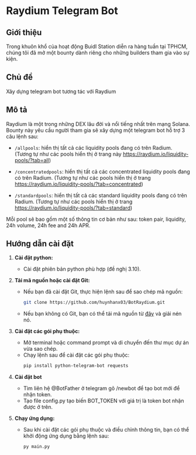 # Raydium Telegram Bot

## Giới thiệu
Trong khuôn khổ của hoạt động Buidl Station diễn ra hàng tuần tại TPHCM, chúng tôi đã mở một bounty dành riêng cho những builders tham gia vào sự kiện.

## Chủ đề
Xây dựng telegram bot tương tác với Raydium

## Mô tả
Raydium là một trong những DEX lâu đời và nổi tiếng nhất trên mạng Solana. Bounty này yêu cầu người tham gia sẽ xây dựng một telegram bot hỗ trợ 3 câu lệnh sau:

- `/allpools`: hiển thị tất cả các liquidity pools đang có trên Radium. (Tương tự như các pools hiển thị ở trang này https://raydium.io/liquidity-pools/?tab=all)

- `/concentratedpools`: hiển thị tất cả các concentrated liquidity pools đang có trên Radium. (Tương tự như các pools hiển thị ở trang https://raydium.io/liquidity-pools/?tab=concentrated)

- `/standardpools`: hiển thị tất cả các standard liquidity pools đang có trên Radium. (Tương tự như các pools hiển thị ở trang https://raydium.io/liquidity-pools/?tab=standard)

Mỗi pool sẽ bao gồm một số thông tin cơ bản như sau: token pair, liquidity, 24h volume, 24h fee and 24h APR.

## Hướng dẫn cài đặt
1. **Cài đặt python:**
   - Cài đặt phiên bản python phù hợp (đề nghị 3.10).

2. **Tải mã nguồn hoặc cài đặt Git:**
   - Nếu bạn đã cài đặt Git, thực hiện lệnh sau để sao chép mã nguồn:
     ```bash
     git clone https://github.com/huynhanx03/BotRaydium.git
     ```
   - Nếu bạn không có Git, bạn có thể tải mã nguồn từ [đây](https://github.com/hiephtdev/auto-trade-backpack/archive/refs/heads/master.zip) và giải nén nó.

3. **Cài đặt các gói phụ thuộc:**
   - Mở terminal hoặc command prompt và di chuyển đến thư mục dự án vừa sao chép.
   - Chạy lệnh sau để cài đặt các gói phụ thuộc:
     ```bash
     pip install python-telegram-bot requests
     ```

4. **Cài đặt bot**
   - Tìm liên hệ @BotFather ở telegram gõ /newbot để tạo bot mới để nhận token. 
   - Tạo file config.py tạo biến BOT_TOKEN với giá trị là token bot nhận được ở trên.

5. **Chạy ứng dụng:**
   - Sau khi cài đặt các gói phụ thuộc và điều chỉnh thông tin, bạn có thể khởi động ứng dụng bằng lệnh sau:
     ```bash
     py main.py
     ```